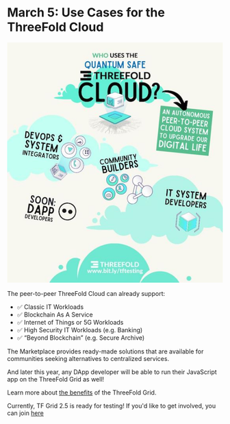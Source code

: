# March 5: Use Cases for the ThreeFold Cloud

![](img/whousestfcloud.jpg)

The peer-to-peer ThreeFold Cloud can already support:

- ✅ Classic IT Workloads
- ✅ Blockchain As A Service
- ✅ Internet of Things or 5G Workloads
- ✅ High Security IT Workloads (e.g. Banking)
- ✅ “Beyond Blockchain” (e.g. Secure Archive)

The Marketplace provides ready-made solutions that are available for communities seeking alternatives to centralized services.

And later this year, any DApp developer will be able to run their JavaScript app on the ThreeFold Grid as well!

Learn more about [the benefits](grid_why) of the ThreeFold Grid.

Currently, TF Grid 2.5 is ready for testing! If you'd like to get involved, you can join [here](https://bit.ly/tftesting)